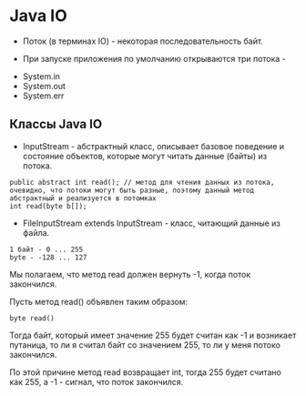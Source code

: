 # Java IO

* Поток (в терминах IO) - некоторая последовательность байт.

* При запуске приложения по умолчанию открываются три потока - 

- System.in
- System.out
- System.err

## Классы Java IO

* InputStream - абстрактный класс, описывает базовое поведение и состояние объектов, которые могут читать данные (байты) из потока. 

```
public abstract int read(); // метод для чтения данных из потока, очевидно, что потоки могут быть разные, поэтому данный метод абстрактный и реализуется в потомках
int read(byte b[]);
```

* FileInputStream extends InputStream - класс, читающий данные из файла.

```
1 байт - 0 ... 255
byte - -128 ... 127
```

Мы полагаем, что метод read должен вернуть -1, когда поток закончился.

Пусть метод read() объявлен таким образом:

```
byte read()
```

Тогда байт, который имеет значение 255 будет считан как -1 и возникает путаница, то ли я считал байт со значением 255, то ли у меня потоко закончился.

По этой причине метод read возвращает int, тогда 255 будет считано как 255, а -1 - сигнал, что поток закончился.
